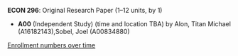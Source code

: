 **ECON 296**: Original Research Paper (1–12 units, by 1)

- **A00** (Independent Study) (time and location TBA) by Alon, Titan Michael (A16182143),Sobel, Joel (A00834880)

[Enrollment numbers over time](./ECON296.tsv)
